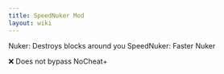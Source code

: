 ```yaml
---
title: SpeedNuker Mod
layout: wiki
---
```

Nuker: Destroys blocks around you
SpeedNuker: Faster Nuker

:x: Does not bypass NoCheat+
